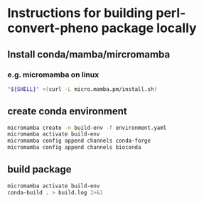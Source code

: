 
# Instructions for building perl-convert-pheno package locally

## Install conda/mamba/mircromamba

### e.g. micromamba on linux

```bash
"${SHELL}" <(curl -L micro.mamba.pm/install.sh)
```

## create conda environment

```bash
micromamba create -n build-env -f environment.yaml
micromamba activate build-env
micromamba config append channels conda-forge
micromamba config append channels bioconda
```

## build package

```bash
micromamba activate build-env
conda-build . > build.log 2>&1
```
